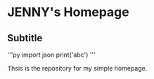 # JENNY's Homepage

## Subtitle

'''py
import json
print('abc')
'''

Thsis is the repository for my simple homepage.
